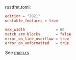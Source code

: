 rustfmt.toml:
```toml
edition = "2021"
unstable_features = true

max_width              = 60
match_arm_blocks       = false
error_on_line_overflow = true
error_on_unformatted   = true
```

See [main.rs](https://github.com/pyrrho/match_arm_and_max_width_failure_demo/blob/main/src/main.rs)
